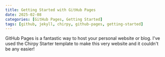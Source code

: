 ```yaml
---
title: Getting Started with GitHub Pages
date: 2025-02-08
categories: [GitHub Pages, Getting Started]
tags: [github, jekyll, chirpy, github-pages, getting-started]
---
```


GitHub Pages is a fantastic way to host your personal website or blog. I've used the Chirpy Starter template to make this very website and it couldn't be any easier!
